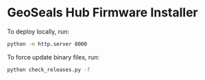# GeoSeals Hub Firmware Installer

To deploy locally, run:

```bash
python -m http.server 8000
```

To force update binary files, run:

```bash
python check_releases.py -f
```
